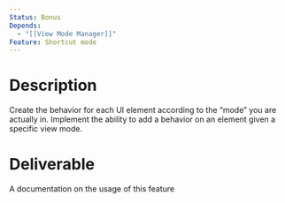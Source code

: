 ```yaml
---
Status: Bonus
Depends:
  - "[[View Mode Manager]]"
Feature: Shortcut mode
---
```

# Description
Create the behavior for each UI element according to the “mode” you are actually in.
Implement the ability to add a behavior on an element given a specific view mode.
# Deliverable
A documentation on the usage of this feature